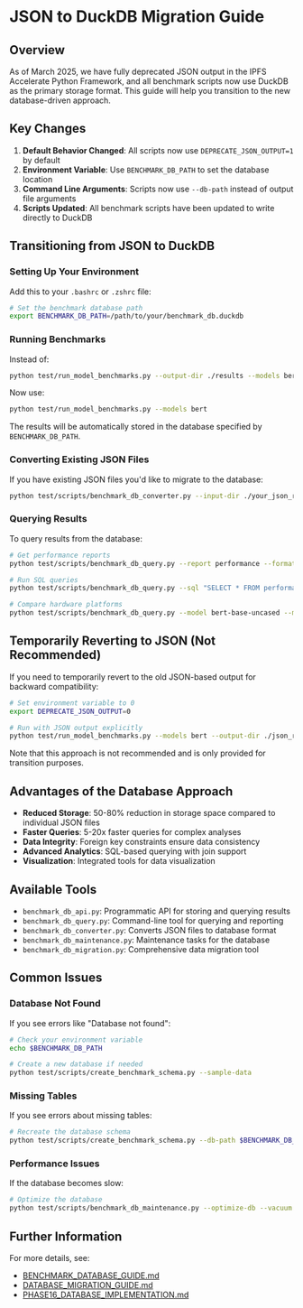 # JSON to DuckDB Migration Guide

## Overview

As of March 2025, we have fully deprecated JSON output in the IPFS Accelerate Python Framework, and all benchmark scripts now use DuckDB as the primary storage format. This guide will help you transition to the new database-driven approach.

## Key Changes

1. **Default Behavior Changed**: All scripts now use `DEPRECATE_JSON_OUTPUT=1` by default
2. **Environment Variable**: Use `BENCHMARK_DB_PATH` to set the database location
3. **Command Line Arguments**: Scripts now use `--db-path` instead of output file arguments
4. **Scripts Updated**: All benchmark scripts have been updated to write directly to DuckDB

## Transitioning from JSON to DuckDB

### Setting Up Your Environment

Add this to your `.bashrc` or `.zshrc` file:

```bash
# Set the benchmark database path
export BENCHMARK_DB_PATH=/path/to/your/benchmark_db.duckdb
```

### Running Benchmarks

Instead of:
```bash
python test/run_model_benchmarks.py --output-dir ./results --models bert
```

Now use:
```bash
python test/run_model_benchmarks.py --models bert
```

The results will be automatically stored in the database specified by `BENCHMARK_DB_PATH`.

### Converting Existing JSON Files

If you have existing JSON files you'd like to migrate to the database:

```bash
python test/scripts/benchmark_db_converter.py --input-dir ./your_json_results
```

### Querying Results

To query results from the database:

```bash
# Get performance reports
python test/scripts/benchmark_db_query.py --report performance --format html --output report.html

# Run SQL queries
python test/scripts/benchmark_db_query.py --sql "SELECT * FROM performance_results LIMIT 10"

# Compare hardware platforms
python test/scripts/benchmark_db_query.py --model bert-base-uncased --metric throughput --compare-hardware
```

## Temporarily Reverting to JSON (Not Recommended)

If you need to temporarily revert to the old JSON-based output for backward compatibility:

```bash
# Set environment variable to 0
export DEPRECATE_JSON_OUTPUT=0

# Run with JSON output explicitly
python test/run_model_benchmarks.py --models bert --output-dir ./json_results
```

Note that this approach is not recommended and is only provided for transition purposes.

## Advantages of the Database Approach

- **Reduced Storage**: 50-80% reduction in storage space compared to individual JSON files
- **Faster Queries**: 5-20x faster queries for complex analyses
- **Data Integrity**: Foreign key constraints ensure data consistency
- **Advanced Analytics**: SQL-based querying with join support
- **Visualization**: Integrated tools for data visualization

## Available Tools

- `benchmark_db_api.py`: Programmatic API for storing and querying results
- `benchmark_db_query.py`: Command-line tool for querying and reporting
- `benchmark_db_converter.py`: Converts JSON files to database format
- `benchmark_db_maintenance.py`: Maintenance tasks for the database
- `benchmark_db_migration.py`: Comprehensive data migration tool

## Common Issues

### Database Not Found

If you see errors like "Database not found":

```bash
# Check your environment variable
echo $BENCHMARK_DB_PATH

# Create a new database if needed
python test/scripts/create_benchmark_schema.py --sample-data
```

### Missing Tables

If you see errors about missing tables:

```bash
# Recreate the database schema
python test/scripts/create_benchmark_schema.py --db-path $BENCHMARK_DB_PATH
```

### Performance Issues

If the database becomes slow:

```bash
# Optimize the database
python test/scripts/benchmark_db_maintenance.py --optimize-db --vacuum
```

## Further Information

For more details, see:
- [BENCHMARK_DATABASE_GUIDE.md](BENCHMARK_DATABASE_GUIDE.md)
- [DATABASE_MIGRATION_GUIDE.md](DATABASE_MIGRATION_GUIDE.md)
- [PHASE16_DATABASE_IMPLEMENTATION.md](PHASE16_DATABASE_IMPLEMENTATION.md)